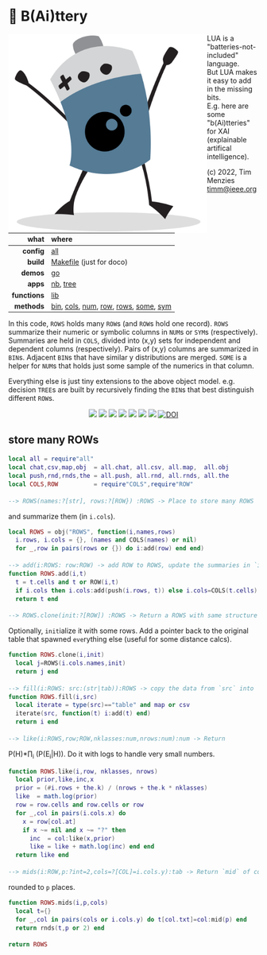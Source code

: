 <a name=top></a> 

# :high_brightness: B(Ai)ttery

<img align=left width=400 src="bat2.png">

LUA is a "batteries-not-included" language.   
But LUA makes it easy to add in the  missing bits.   
E.g. here are some "b(Ai)tteries" for XAI (explainable artifical intelligence).   

(c) 2022, Tim Menzies <timm@ieee.org>

|what          | where |
|-------------:|:------|
|**config**    | [all](all.md)   |
|**build**     | [Makefile](https://github.com/timm/shortr/blob/master/etc/src/Makefile) (just for doco)  | 
|**demos**     | [go](go.md)  |
|**apps**      | [nb](nb.md), [tree](tree.md)  |
|**functions** | [lib](lib.md) |  
|**methods**   | [bin](bin.md), [cols](cols.md), [num](num.md), [row](row.md), [rows](rows.md), [some](some.md), [sym](sym.md) |

In this code,  `ROWS` holds many `ROW`s (and `ROW`s hold one record).  `ROWS` summarize their numeric
or symbolic  columns in `NUM`s or `SYM`s (respectively). Summaries are held in `COLS`, divided into  (x,y) sets for
independent and dependent columns (respectively). Pairs of (x,y) columns are summarized in `BIN`s. Adjacent `BIN`s that have similar y distributions
are merged. 
`SOME` is a helper
for `NUM`s that holds just some sample of the numerics in that column. 

Everything else is just tiny extensions to the above object model. e.g. 
decision `TREE`s are built by recursively finding the `BIN`s that best distinguish different `ROW`s. 

<p align=center>
<a href=".."><img src="https://img.shields.io/badge/Lua-%232C2D72.svg?logo=lua&logoColor=white"></a>
<a href=".."><img src="https://img.shields.io/badge/Linux-FCC624?logo=linux&logoColor=black"></a>
<a href=".."><img src="https://img.shields.io/badge/mac%20os-000000?logo=apple&logoColor=white"></a>
<a href=".."><img src="https://img.shields.io/badge/VIM-%2311AB00.svg?logo=vim&logoColor=white"></a>
<a href=".."><img src="https://img.shields.io/badge/checked--by-syntastic-yellow?logo=Checkmarx&logoColor=white"></a>
<a href="https://github.com/timm/shortr/actions/workflows/tests.yml"><img src="https://github.com/timm/shortr/actions/workflows/tests.yml/badge.svg"></a>
<a href="https://opensource.org/licenses/BSD-2-Clause"><img  src="https://img.shields.io/badge/License-BSD%202--Clause-orange.svg?logo=opensourceinitiative&logoColor=white"></a>
<a href="https://zenodo.org/badge/latestdoi/206205826"> <img  src="https://zenodo.org/badge/206205826.svg" alt="DOI"></a> 
</p>


## store many ROWs



```lua
local all = require"all"
local chat,csv,map,obj  = all.chat, all.csv, all.map,  all.obj
local push,rnd,rnds,the = all.push, all.rnd, all.rnds, all.the
local COLS,ROW          = require"COLS",require"ROW"

--> ROWS(names:?[str], rows:?[ROW}) :ROWS -> Place to store many ROWS
```


 and summarize them (in `i.cols`).



```lua
local ROWS = obj("ROWS", function(i,names,rows) 
  i.rows, i.cols = {}, (names and COLS(names) or nil)
  for _,row in pairs(rows or {}) do i:add(row) end end)

--> add(i:ROWS: row:ROW) -> add ROW to ROWS, update the summaries in `i.cols`.
function ROWS.add(i,t) 
  t = t.cells and t or ROW(i,t)
  if i.cols then i.cols:add(push(i.rows, t)) else i.cols=COLS(t.cells) end 
  return t end

--> ROWS.clone(init:?[ROW]) :ROWS -> Return a ROWS with same structure as `i`. 
```


Optionally, `init`ialize it with some rows. Add a pointer back to the 
original table that spawned `eve`rything else (useful for some distance calcs).



```lua
function ROWS.clone(i,init)
  local j=ROWS(i.cols.names,init)
  return j end

--> fill(i:ROWS: src:(str|tab)):ROWS -> copy the data from `src` into `i`.
function ROWS.fill(i,src)
  local iterate = type(src)=="table" and map or csv
  iterate(src, function(t) i:add(t) end) 
  return i end

--> like(i:ROWS,row;ROW,nklasses:num,nrows:num):num -> Return 
```


P(H)*&prod;<sub>i</sub> (P(E<sub>i</sub>|H)). Do it with logs
to handle very small numbers.



```lua
function ROWS.like(i,row, nklasses, nrows)
  local prior,like,inc,x
  prior = (#i.rows + the.k) / (nrows + the.k * nklasses)
  like  = math.log(prior)
  row = row.cells and row.cells or row
  for _,col in pairs(i.cols.x) do
    x = row[col.at]
    if x ~= nil and x ~= "?" then
      inc  = col:like(x,prior)
      like = like + math.log(inc) end end
  return like end

--> mids(i:ROW,p:?int=2,cols=?[COL]=i.cols.y):tab -> Return `mid` of columnss
```


rounded to `p` places.



```lua
function ROWS.mids(i,p,cols) 
  local t={}
  for _,col in pairs(cols or i.cols.y) do t[col.txt]=col:mid(p) end
  return rnds(t,p or 2) end

return ROWS
```


